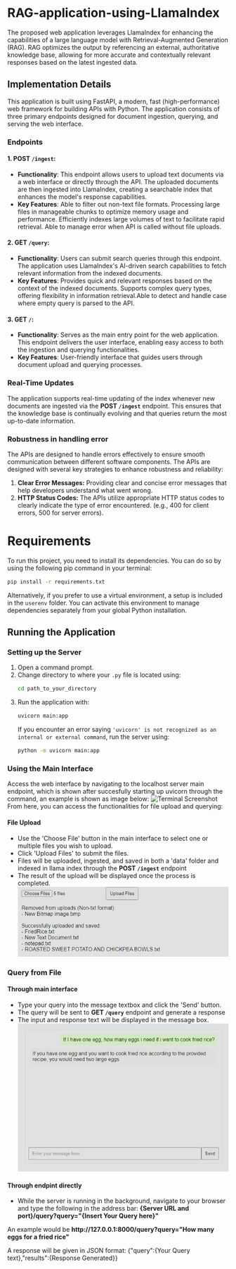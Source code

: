 # RAG-application-using-LlamaIndex
The proposed web application leverages LlamaIndex for enhancing the capabilities of a large language model with Retrieval-Augmented Generation (RAG). RAG optimizes the output by referencing an external, authoritative knowledge base, allowing for more accurate and contextually relevant responses based on the latest ingested data.

## Implementation Details
This application is built using FastAPI, a modern, fast (high-performance) web framework for building APIs with Python. The application consists of three primary endpoints designed for document ingestion, querying, and serving the web interface.

### Endpoints
#### 1. POST `/ingest`:
- **Functionality**: This endpoint allows users to upload text documents via a web interface or directly through the API. The uploaded documents are then ingested into LlamaIndex, creating a searchable index that enhances the model's response capabilities.
- **Key Features**: Able to filter out non-text file formats. Processing large files in manageable chunks to optimize memory usage and performance. Efficiently indexes large volumes of text to facilitate rapid retrieval. Able to manage error when API is called without file uploads.
#### 2. GET `/query`:
- **Functionality**: Users can submit search queries through this endpoint. The application uses LlamaIndex's AI-driven search capabilities to fetch relevant information from the indexed documents.
- **Key Features**: Provides quick and relevant responses based on the context of the indexed documents. Supports complex query types, offering flexibility in information retrieval.Able to detect and handle case where empty query is parsed to the API.
#### 3. GET `/`:
- **Functionality**: Serves as the main entry point for the web application. This endpoint delivers the user interface, enabling easy access to both the ingestion and querying functionalities.
- **Key Features**: User-friendly interface that guides users through document upload and querying processes. 

### Real-Time Updates
The application supports real-time updating of the index whenever new documents are ingested via the **POST `/ingest`** endpoint. This ensures that the knowledge base is continually evolving and that queries return the most up-to-date information.

### Robustness in handling error
The APIs are designed to handle errors effectively to ensure smooth communication between different software components. The APIs are designed with several key strategies to enhance robustness and reliability:
1. **Clear Error Messages:** Providing clear and concise error messages that help developers understand what went wrong.
2. **HTTP Status Codes:** The APIs utilize appropriate HTTP status codes to clearly indicate the type of error encountered.  (e.g., 400 for client errors, 500 for server errors).



# Requirements

To run this project, you need to install its dependencies. You can do so by using the following pip command in your terminal:

```bash
pip install -r requirements.txt
```

Alternatively, if you prefer to use a virtual environment, a setup is included in the `userenv` folder. You can activate this environment to manage dependencies separately from your global Python installation.

## Running the Application

### Setting up the Server

1. Open a command prompt.
2. Change directory to where your `.py` file is located using:
   ```bash
   cd path_to_your_directory
   ```
3. Run the application with:
   ```bash
   uvicorn main:app
   ```
   If you encounter an error saying `'uvicorn' is not recognized as an internal or external command`, run the server using:
   ```bash
   python -m uvicorn main:app
   ```

### Using the Main Interface

Access the web interface by navigating to the localhost server main endpoint, which is shown after succesfully starting up uvicorn through the command, an example is shown as image below:
![Terminal Screenshot](./Images/Uvicorn.png)
From here, you can access the functionalities for file upload and querying:

#### File Upload

- Use the 'Choose File' button in the main interface to select one or multiple files you wish to upload.
- Click 'Upload Files' to submit the files.
- Files will be uploaded, ingested, and saved in both a 'data' folder and indexed in llama index through the **POST `/ingest`** endpoint
- The result of the upload will be displayed once the process is completed.
![Upload response Screenshot](./Images/UploadFile.png)

### Query from File
#### Through main interface
- Type your query into the message textbox and click the 'Send' button.
- The query will be sent to **GET `/query`** endpoint and generate a response
- The input and response text will be displayed in the message box.
![Query response Screenshot](./Images/ResponseChat.png)

#### Through endpint directly
- While the server is running in the background, navigate to your browser and type the following in the address bar: **{Server URL and port}/query?query="{Insert Your Query here}"**

An example would be **ht<span>tp<span>://127.0.0.1:8000/query?query="How many eggs for a fried rice"**

A response will be given in JSON format: {"query":{Your Query text},"results":{Response Generated}}
